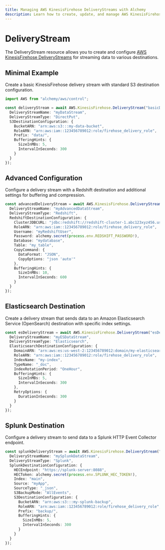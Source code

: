 ```yaml
---
title: Managing AWS KinesisFirehose DeliveryStreams with Alchemy
description: Learn how to create, update, and manage AWS KinesisFirehose DeliveryStreams using Alchemy Cloud Control.
---
```


# DeliveryStream

The DeliveryStream resource allows you to create and configure [AWS KinesisFirehose DeliveryStreams](https://docs.aws.amazon.com/kinesisfirehose/latest/userguide/) for streaming data to various destinations.

## Minimal Example

Create a basic KinesisFirehose delivery stream with standard S3 destination configuration.

```ts
import AWS from "alchemy/aws/control";

const deliveryStream = await AWS.KinesisFirehose.DeliveryStream("basicDeliveryStream", {
  DeliveryStreamName: "myDataStream",
  DeliveryStreamType: "DirectPut",
  S3DestinationConfiguration: {
    BucketARN: "arn:aws:s3:::my-data-bucket",
    RoleARN: "arn:aws:iam::123456789012:role/firehose_delivery_role",
    Prefix: "data/",
    BufferingHints: {
      SizeInMBs: 5,
      IntervalInSeconds: 300
    }
  }
});
```

## Advanced Configuration

Configure a delivery stream with a Redshift destination and additional settings for buffering and compression.

```ts
const advancedDeliveryStream = await AWS.KinesisFirehose.DeliveryStream("advancedDeliveryStream", {
  DeliveryStreamName: "myAdvancedDataStream",
  DeliveryStreamType: "Redshift",
  RedshiftDestinationConfiguration: {
    ClusterJDBCURL: "jdbc:redshift://redshift-cluster-1.abc123xyz456.us-west-2.redshift.amazonaws.com:5439/mydatabase",
    RoleARN: "arn:aws:iam::123456789012:role/firehose_delivery_role",
    Username: "myRedshiftUser",
    Password: alchemy.secret(process.env.REDSHIFT_PASSWORD!),
    Database: "mydatabase",
    Table: "my_table",
    CopyCommand: {
      DataFormat: "JSON",
      CopyOptions: "json 'auto'"
    },
    BufferingHints: {
      SizeInMBs: 10,
      IntervalInSeconds: 600
    }
  }
});
```

## Elasticsearch Destination

Create a delivery stream that sends data to an Amazon Elasticsearch Service (OpenSearch) destination with specific index settings.

```ts
const esDeliveryStream = await AWS.KinesisFirehose.DeliveryStream("esDeliveryStream", {
  DeliveryStreamName: "myESDataStream",
  DeliveryStreamType: "Elasticsearch",
  ElasticsearchDestinationConfiguration: {
    DomainARN: "arn:aws:es:us-west-2:123456789012:domain/my-elasticsearch-domain",
    RoleARN: "arn:aws:iam::123456789012:role/firehose_delivery_role",
    IndexName: "my-index",
    TypeName: "_doc",
    IndexRotationPeriod: "OneHour",
    BufferingHints: {
      SizeInMBs: 5,
      IntervalInSeconds: 300
    },
    RetryOptions: {
      DurationInSeconds: 300
    }
  }
});
```

## Splunk Destination

Configure a delivery stream to send data to a Splunk HTTP Event Collector endpoint.

```ts
const splunkDeliveryStream = await AWS.KinesisFirehose.DeliveryStream("splunkDeliveryStream", {
  DeliveryStreamName: "mySplunkDataStream",
  DeliveryStreamType: "Splunk",
  SplunkDestinationConfiguration: {
    HECEndpoint: "https://splunk-server:8088",
    HECToken: alchemy.secret(process.env.SPLUNK_HEC_TOKEN!),
    Index: "main",
    Source: "myApp",
    SourceType: "_json",
    S3BackupMode: "AllEvents",
    S3DestinationConfiguration: {
      BucketARN: "arn:aws:s3:::my-splunk-backup",
      RoleARN: "arn:aws:iam::123456789012:role/firehose_delivery_role",
      Prefix: "backup/",
      BufferingHints: {
        SizeInMBs: 5,
        IntervalInSeconds: 300
      }
    }
  }
});
```